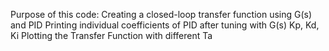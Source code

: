 Purpose of this code:
Creating a closed-loop transfer function using G(s) and PID
Printing individual coefficients of PID after tuning with G(s)
Kp, Kd, Ki
Plotting the Transfer Function with different Ta
